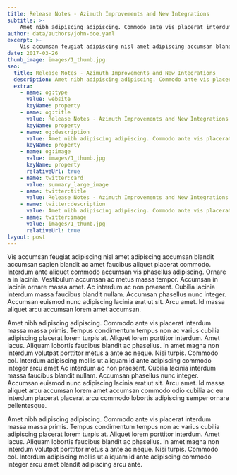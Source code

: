 ```yaml
---
title: Release Notes - Azimuth Improvements and New Integrations
subtitle: >-
    Amet nibh adipiscing adipiscing. Commodo ante vis placerat interdum massa massa primis.
author: data/authors/john-doe.yaml
excerpt: >-
    Vis accumsan feugiat adipiscing nisl amet adipiscing accumsan blandit accumsan sapien blandit ac amet faucibus aliquet placerat commodo.
date: 2017-03-26
thumb_image: images/1_thumb.jpg
seo:
  title: Release Notes - Azimuth Improvements and New Integrations
  description: Amet nibh adipiscing adipiscing. Commodo ante vis placerat interdum massa massa primis.
  extra:
    - name: og:type
      value: website
      keyName: property
    - name: og:title
      value: Release Notes - Azimuth Improvements and New Integrations
      keyName: property
    - name: og:description
      value: Amet nibh adipiscing adipiscing. Commodo ante vis placerat interdum massa massa primis.
      keyName: property
    - name: og:image
      value: images/1_thumb.jpg
      keyName: property
      relativeUrl: true
    - name: twitter:card
      value: summary_large_image
    - name: twitter:title
      value: Release Notes - Azimuth Improvements and New Integrations
    - name: twitter:description
      value: Amet nibh adipiscing adipiscing. Commodo ante vis placerat interdum massa massa primis.
    - name: twitter:image
      value: images/1_thumb.jpg
      relativeUrl: true
layout: post
---
```


Vis accumsan feugiat adipiscing nisl amet adipiscing accumsan blandit accumsan sapien blandit ac amet faucibus aliquet placerat commodo. Interdum ante aliquet commodo accumsan vis phasellus adipiscing. Ornare a in lacinia. Vestibulum accumsan ac metus massa tempor. Accumsan in lacinia ornare massa amet. Ac interdum ac non praesent. Cubilia lacinia interdum massa faucibus blandit nullam. Accumsan phasellus nunc integer. Accumsan euismod nunc adipiscing lacinia erat ut sit. Arcu amet. Id massa aliquet arcu accumsan lorem amet accumsan.

Amet nibh adipiscing adipiscing. Commodo ante vis placerat interdum massa massa primis. Tempus condimentum tempus non ac varius cubilia adipiscing placerat lorem turpis at. Aliquet lorem porttitor interdum. Amet lacus. Aliquam lobortis faucibus blandit ac phasellus. In amet magna non interdum volutpat porttitor metus a ante ac neque. Nisi turpis. Commodo col. Interdum adipiscing mollis ut aliquam id ante adipiscing commodo integer arcu amet Ac interdum ac non praesent. Cubilia lacinia interdum massa faucibus blandit nullam. Accumsan phasellus nunc integer. Accumsan euismod nunc adipiscing lacinia erat ut sit. Arcu amet. Id massa aliquet arcu accumsan lorem amet accumsan commodo odio cubilia ac eu interdum placerat placerat arcu commodo lobortis adipiscing semper ornare pellentesque.

Amet nibh adipiscing adipiscing. Commodo ante vis placerat interdum massa massa primis. Tempus condimentum tempus non ac varius cubilia adipiscing placerat lorem turpis at. Aliquet lorem porttitor interdum. Amet lacus. Aliquam lobortis faucibus blandit ac phasellus. In amet magna non interdum volutpat porttitor metus a ante ac neque. Nisi turpis. Commodo col. Interdum adipiscing mollis ut aliquam id ante adipiscing commodo integer arcu amet blandit adipiscing arcu ante.
